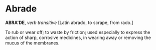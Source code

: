 # Abrade

**ABRA'DE**, _verb transitive_ \[Latin abrado, to scrape, from rado.\]

To rub or wear off; to waste by friction; used especially to express the action of sharp, corrosive medicines, in wearing away or removing the mucus of the membranes.